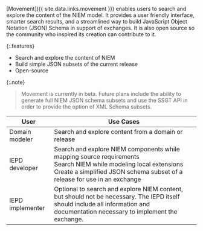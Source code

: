 
[Movement]({{ site.data.links.movement }}) enables users to search and explore the content of the NIEM model.  It provides a user friendly interface, smarter search results, and a streamlined way to build JavaScript Object Notation (JSON) Schema in support of exchanges.  It is also open source so the community who inspired its creation can contribute to it.

{:.features}
- Search and explore the content of NIEM
- Build simple JSON subsets of the current release
- Open-source

{:.note}
> Movement is currently in beta.  Future plans include the ability to generate full NIEM JSON schema subsets and use the SSGT API in order to provide the option of XML Schema subsets.

| User | Use Cases |
| ---- | --------- |
| Domain modeler | Search and explore content from a domain or release |
| IEPD developer | Search and explore NIEM components while mapping source requirements <br> Search NIEM while modeling local extensions <br> Create a simplified JSON schema subset of a release for use in an exchange  |
| IEPD implementer | Optional to search and explore NIEM content, but should not be necessary.  The IEPD itself should include all information and documentation necessary to implement the exchange. |
